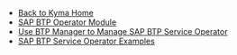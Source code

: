 - [Back to Kyma Home](/)
- [SAP BTP Operator Module](README.md)
- [Use BTP Manager to Manage SAP BTP Service Operator](02-10-usage.md)
- [SAP BTP Service Operator Examples](02-20-examples.md)
